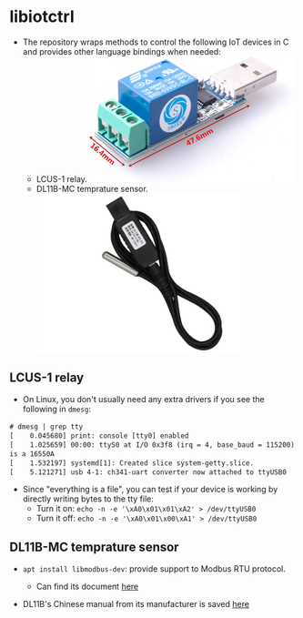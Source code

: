 # libiotctrl

* The repository wraps methods to control the following IoT devices in C and provides other language bindings when 
needed:
  * LCUS-1 relay.
    <img src="./assets/lcus-1_product-image.jpg" width="360" />
  * DL11B-MC temprature sensor.
    <img src="./assets/dl11b-mc_product-image.jpg" width="360" />


## LCUS-1 relay

* On Linux, you don't usually need any extra drivers if you see the following in `dmesg`:

```
# dmesg | grep tty
[    0.045680] print: console [tty0] enabled
[    1.025659] 00:00: ttyS0 at I/O 0x3f8 (irq = 4, base_baud = 115200) is a 16550A
[    1.532197] systemd[1]: Created slice system-getty.slice.
[    5.121271] usb 4-1: ch341-uart converter now attached to ttyUSB0
```

* Since "everything is a file", you can test if your device is working by directly writing bytes to the tty file: 
  * Turn it on:  `echo -n -e '\xA0\x01\x01\xA2' > /dev/ttyUSB0`
  * Turn it off: `echo -n -e '\xA0\x01\x00\xA1' > /dev/ttyUSB0`

## DL11B-MC temprature sensor

* `apt install libmodbus-dev`: provide support to Modbus RTU protocol.
  * Can find its document [here](https://libmodbus.org/)

* DL11B's Chinese manual from its manufacturer is saved [here](./assets/dl11-mc_manual.pdf)
